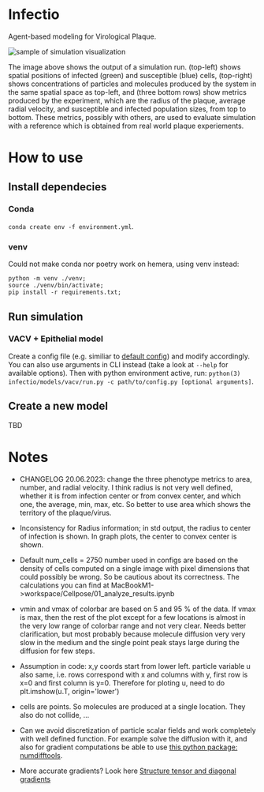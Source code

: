 # Infectio

Agent-based modeling for Virological Plaque.

![sample of simulation visualization](./attachments/sample_simulation.gif)

The image above shows the output of a simulation run. (top-left) shows spatial
positions of infected (green) and susceptible (blue) cells, (top-right) shows
concentrations of particles and molecules produced by the system in the same
spatial space as top-left, and (three bottom rows) show metrics produced by the
experiment, which are the radius of the plaque, average radial velocity, and
susceptible and infected population sizes, from top to bottom. These metrics,
possibly with others, are used to evaluate simulation with a reference which is
obtained from real world plaque experiements.

# How to use

## Install dependecies

### Conda
`conda create env -f environment.yml`.

### venv
Could not make conda nor poetry work on hemera, using venv instead: 
```shell
python -m venv ./venv;
source ./venv/bin/activate;
pip install -r requirements.txt;
```

## Run simulation

### VACV + Epithelial model

Create a config file (e.g. similiar to [default config](./infectio/models/vacv/default_config.ini)) and modify
accordingly. You can also use arguments in CLI instead (take a look at `--help` for available options). Then with
python environment active, run: `python(3) infectio/models/vacv/run.py -c path/to/config.py [optional arguments]`.

## Create a new model
TBD

# Notes

* CHANGELOG 20.06.2023: change the three phenotype metrics to area, number, and radial velocity.
I think radius is not very well defined, whether it is from infection center or
from convex center, and which one, the average, min, max, etc. So better to use
area which shows the territory of the plaque/virus.

* Inconsistency for Radius information; in std output, the radius to center of 
infection is shown. In graph plots, the center to convex center is shown.

* Default num_cells = 2750 number used in configs are based on the density of
cells computed on a single image with pixel dimensions that could possibly be 
wrong. So be cautious about its correctness. The calculations you can find at 
MacBookM1->workspace/Cellpose/01_analyze_results.ipynb

* vmin and vmax of colorbar are based on 5 and 95 % of the data. If vmax is max, then the rest of the plot except for a few locations is almost in the very low range of colorbar range and not very clear. Needs better clarification, but most probably because molecule diffusion very very slow in the medium and the single point peak stays large during the diffusion for few steps.

* Assumption in code: x,y coords start from lower left. particle variable u also same, i.e. rows correspond with x and
columns with y, first row is x=0 and first column is y=0. Therefore for ploting u, need to do
plt.imshow(u.T, origin='lower')

* cells are points. So molecules are produced at a single location. They also do not collide, ...

* Can we avoid discretization of particle scalar fields and work completely with
well defined function. For example solve the diffusion with it, and also for
gradient computations be able to use [this python package: numdifftools](https://numdifftools.readthedocs.io/en/latest/index.html).

* More accurate gradients? Look here [Structure tensor and diagonal gradients](https://bartwronski.com/2021/02/28/computing-gradients-on-grids-forward-central-and-diagonal-differences/)